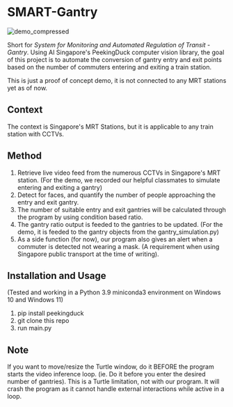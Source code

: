 # SMART-Gantry

![demo_compressed](https://user-images.githubusercontent.com/85046928/216934870-4bd28f7c-9e69-41f9-bdf2-b48585137369.gif)

Short for *System for Monitoring and Automated Regulation of Transit - Gantry*.
Using AI Singapore's PeekingDuck computer vision library, the goal of this project is to automate the conversion of gantry entry and exit points based on the number of commuters entering and exiting a train station.

This is just a proof of concept demo, it is not connected to any MRT stations yet as of now. 

## Context
The context is Singapore's MRT Stations, but it is applicable to any train station with CCTVs.

## Method
1. Retrieve live video feed from the numerous CCTVs in Singapore's MRT station. (For the demo, we recorded our helpful classmates to simulate entering and exiting a gantry)
2. Detect for faces, and quantify the number of people approaching the entry and exit gantry.
3. The number of suitable entry and exit gantries will be calculated through the program by using condition based ratio.
4. The gantry ratio output is feeded to the gantries to be updated. (For the demo, it is feeded to the gantry objects from the gantry_simulation.py)
5. As a side function (for now), our program also gives an alert when a commuter is detected not wearing a mask. (A requirement when using Singapore public transport at the time of writing).

## Installation and Usage
(Tested and working in a Python 3.9 miniconda3 environment on Windows 10 and Windows 11)
1. pip install peekingduck
2. git clone this repo
3. run main.py

## Note
If you want to move/resize the Turtle window, do it BEFORE the program starts the video inference loop. (ie. Do it before you enter the desired number of gantries).
This is a Turtle limitation, not with our program. It will crash the program as it cannot handle external interactions while active in a loop.
